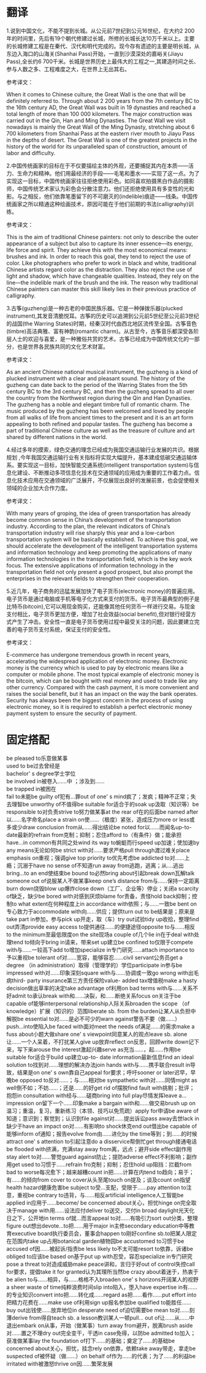 # 翻译
1.说到中国文化，不能不提到长城。从公元前7世纪到公元16世纪，在大约2 200年的时间里，先后有19个朝代修建过长城，所修的长城长达10万千米以上。主要的长城修建工程是在秦代、汉代和明代完成的。现今存有遗迹的主要是明长城，从东边入海口的山海关(Shanhai Pass)开始，一直到沙漠深处的嘉峪关(Jiayu Pass),全长约6 700千米。长城是世界历史上最伟大的工程之一,其建造时间之长、参与人数之多、工程难度之大，在世界上无出其右。

参考译文：

When it comes to Chinese culture, the Great Wall is the one that will be definitely referred to. Through about 2 200 years from the 7th century BC to the 16th century AD, the Great Wall was built in 19 dynasties and reached a total length of more than 100 000 kilometers. The major construction was carried out in the Qin, Han and Ming Dynasties. The Great Wall we visit nowadays is mainly the Great Wall of the Ming Dynasty, stretching about 6 700 kilometers from Shanhai Pass at the eastern river mouth to Jiayu Pass in the depths of desert. The Great Wall is one of the greatest projects in the history of the world for its unparalleled span of construction, amount of labor and difficulty.

2.中国传统画家的目标在于不仅要描绘主体的外观，还要捕捉其内在本质——活力、生命力和精神。他们用最经济的手段——毛笔和墨水——实现了这一点。为了实现这一目标，中国传统画家往往拒绝使用彩色。如同喜欢拍摄黑白作品的摄影师，中国传统艺术家认为彩色会分散注意力。他们还拒绝使用具有多变性的光和影。与之相反，他们依靠笔墨留下的不可磨灭的(indelible)痕迹——线条。中国传统画家之所以精通这种绘画技术，原因可能在于他们前期的书法(calligraphy)训练。

参考译文：

This is the aim of traditional Chinese painters: not only to describe the outer appearance of a subject but also to capture its inner essence—its energy, life force and spirit. They achieve this with the most economical means: brushes and ink. In order to reach this goal, they tend to reject the use of color. Like photographers who prefer to work in black and white, traditional Chinese artists regard color as the distraction. They also reject the use of light and shadow, which have changeable qualities. Instead, they rely on the line—the indelible mark of the brush and the ink. The reason why traditional Chinese painters can master this skill likely lies in their previous practice of calligraphy.

3.古筝(guzheng)是一种古老的中国民族乐器。它是一种弹拨乐器(plucked instrument),其发音清脆悦耳。古筝的历史可以追溯到公元前5世纪至公元前3世纪的战国(the Warring States)时期，经秦汉时代由西北地区流传至全国。古筝音色(timbre)高洁典雅、富有神韵(romantic charm)。从古至今，古筝音乐都深受各阶层人士的欢迎与喜爱，是一种雅俗共赏的艺术。古筝已经成为中国传统文化的一部分，也是世界各民族共同的文化艺术财富。

参考译文：

As an ancient Chinese national musical instrument, the guzheng is a kind of plucked instrument with a clear and pleasant sound. The history of the guzheng can date back to the period of the Warring States from the 5th century BC to the 3rd century BC, and then the guzheng spread to all over the country from the Northwest region during the Qin and Han Dynasties. The guzheng has a noble and elegant timbre full of romantic charm. The music produced by the guzheng has been welcomed and loved by people from all walks of life from ancient times to the present and it is an art form appealing to both refined and popular tastes. The guzheng has become a part of traditional Chinese culture as well as the treasure of culture and art shared by different nations in the world.

4.经过多年的摸索，绿色交通的理念已经成为我国交通运输行业发展的共识。根据规划 ,今年我国交通运输行业有关指标将实现大幅提升，基本建成低碳交通运输体系。要实现这一目标，加快智能交通系统(intelligent transportation system)与信息化建设、不断推动多项信息化技术在交通领域的应用成为重要的工作着力点。信息化技术应用在交通领域的广泛展开，不仅展现出良好的发展前景，也会促使相关领域的企业加大合作力度。

参考译文：

With many years of groping, the idea of green transportation has already become common sense in China’s development of the transportation industry. According to the plan, the relevant indicators of China’s transportation industry will rise sharply this year and a low-carbon transportation system will be basically established. To achieve this goal, we should accelerate the development of the intelligent transportation systems and information technology and keep promoting the applications of many information technologies in the transportation field, which is the key work focus. The extensive applications of information technology in the transportation field not only present a good prospect, but also prompt the enterprises in the relevant fields to strengthen their cooperation.

5.近几年，电子商务的迅猛发展加快了电子货币(electronic money)的普遍应用。电子货币是通过电脑或手机等电子化方式来支付的货币。电子货币最典型的例子是比特币(bitcoin),它可以用现金购买，还能像其他任何货币一样进行交易。与现金支付相比，电子货币更加方便，增加了社会效益(social benefit),但对银行经营方式产生了冲击。安全性一直是电子货币使用过程中最受关注的问题，因此要建立完善的电子货币支付系统，保证支付的安全性。

参考译文：

E-commerce has undergone tremendous growth in recent years, accelerating the widespread application of electronic money. Electronic money is the currency which is used to pay by electronic means like a computer or mobile phone. The most typical example of electronic money is the bitcoin, which can be bought with real money and used to trade like any other currency. Compared with the cash payment, it is more convenient and raises the social benefit, but it has an impact on the way the bank operates. Security has always been the biggest concern in the process of using electronic money, so it is required to establish a perfect electronic money payment system to ensure the security of payment.  

# 固定搭配  

be pleased to乐意做某事   
used to be过去曾经是  
bachelor' s degree学士学位  
be involved in被卷入……中 ；涉及到……  
be trapped in被困在  
fail to未能be guilty of犯有…罪out of one' s mind疯了；发疯；精神不正常；失去理智be unworthy of不值得be suitable for适合于的soak up汲取（知识等）be responsible to对负责strive to努力做某事at the rear of在的后面be named after以……名字命名place a strain on使……（极度）紧张，造成压力more or less或多或少draw conclusion from从……得出结论be noted for以……而闻名up-to-date最新的refrain from克制；抑制；忍住afford to（有条件）做；能承担have...in common有共同之处wind its way to蜿蜓而行speed up加速；使加速by any means无论如何be strict with对……要求严格pull through渡过难关place emphasis on重视；强调give top priority to优先考虑be addicted to对……上瘾；沉溺于have no sense of不知道run away from逃跑，逃离；从….逃出bring...to an end使结束be bound to必然bring about引起break down瓦解talk someone out of说服某人不做某事keep one’s distance from与……保持一定距离burn down烧毁blow up爆炸close down（工厂、企业等）停业；关闭a scarcity of缺乏，缺少be bored with对感到厌烦blame for责备，责怪hold back抑制；控制to what extent在何种程度上in accordance with依照；与……一致be bent on专心致力于accommodate with向……供应；提供turn out to be结果是；原来是take part in参加，参与pick up开走，取（车）try out试验tidy up收拾，整理find out弄清provide easy access to提供通往……的便捷途径opposite to与……相反to the minimum至最低限度on the site现场a couple of几个lie in在于deal with处理tend to倾向于bring in请来，带来set up建立be confined to仅限于compete with与……一较高下add to增加specialize in专门研究……attach importance to予以重视be tolerant of对……宽容，能够容忍……civil servant公务员get a degree （in administration）取得（管理学的）学位participate in参与be impressed with对……印象深刻square with与……协调或一致go wrong with出毛病third- party insurance第三方责任保险value- added tax增值税make a hasty decision做出草率的决定take advantage of利用on bad terms with与……关系不好admit to承认break with和……决裂，和……断绝关系focus on关注于be capable of能够interpersonal relationship人际关系broaden the scope （of knowledge）扩展（知识的）范围liberate sb. from the burden让某人从负担中解脱be essential to对……是必不可少的warn against警告不要（做……）push...into使陷入be faced with面对meet the needs of满足……的需求make a fuss about小题大做share one' s viewpoint同意某人的观点leave sb. alone让……一个人呆着，不打扰某人give up放弃reflect on反思，回顾write down记下来，写下来arouse the interest激起兴趣serve as充当……，起……作用be suitable for适合于build up建立up-to- date information最新信息find an ideal solution to找到对……理想的解决办法join hands with与……携手联合result in导致，结果是on one' s own靠自己appeal for要求；呼吁sooner or later迟早，早晚be opposed to反对……；与……相对be sympathetic with对……同情might as well倒不如；不妨……；还是……的好get rid of摆脱find fault with挑剔；批评；抱怨in consultation with经与……磋商bring into full play尽情发挥leave a... impression on留下一个……印象make a bargain with和……做交易brush up on温习；重温，复习，重新练习（本领、技巧以免荒疏）apply for申请be aware of知道；意识到；察觉到；认识到file against对……提出诉讼pass away去世lack in缺少于have an impact on对……有影响to shock休克end out借出be capable of能够inform of通知；报告evolve from由……进化by the time等到；到……的时候attract one' s attention to引起注意do a disservice帮倒忙get through接通电话be flooded with挤满，充满stay away from离，远点；避开side effect副作用stay alert to对……警觉guard against防止；提防adverse effect不利影响；副作用get used to习惯于……refrain fro克制；抑制；忍住hold up阻挡：拦截from bad to worse每况愈下；越来越糟count in把……计算在内tend to趋向；易于；有……的倾向from cover to cover从头至尾touch on提及；谈及count on指望health hazard健康危害be subject to受…支配，受限于……pay attention to注意，重视be contrary to违背，与……相反artificial intelligence人工智能be applied in应用于……become/ be concerned about关心，担忧hinge on完全取决于manage with用……设法应付deliver to送交，交付in broad daylight光天化日之下，公开地in terms of就…而言appeal to对……有吸引力sort out分类，整理figure out想出devote...to把……用于major in主修secondary education中等教育executive board执行委员会，董事会happen to刚好confine sb.to把某人限定在范围内take up占用botanical garden植物园be accustomed to习惯于be accused of因……被起诉/指责be less likely to不太可能resort to依靠，诉诸be obliged to应该be based on基于put up with忍受，容忍specialize in专门研究pose a threat to对造成威胁make peace讲和，言归于好out of control失控call for要求，提倡take it for granted认为其理所当然be crazy about着迷于，热衷于be alien to与……相异，与……格格不入broaden one' s horizons开阔某人的视野a sheer waste of time纯粹浪费时间slip into陷入，堕入have expertise in有……的专业知识convert into把……转化成……regard as把……看作……put effort into把精力花费在……make use of利用sign up报名参加be qualified to能胜任……buy out出钱使……放弃地位in desperate need of迫切需要be mean to对……刻薄derive from得自teach sb. a lesson教训某人一顿pull... out of让……从……中退出embark on从事，开始（做某事）turn away from避开，脱离brush aside对……置之不理dry out完全变干，干透in case免得，以防be admitted to加入；获准做某事lay the foundation of打下……的基础；奠定了……的基础be concerned about关心，担忧，挂念rely on依靠，依赖take away带走，拿走be suspected of被怀疑（做……）on behalf of作为……的代表；为了……的利益be irritated with被激怒thrive on因……繁荣发展